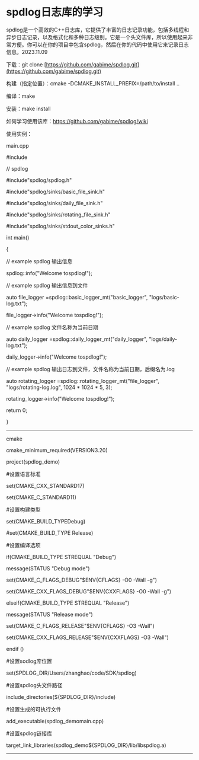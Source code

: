 # spdlog日志库的学习

spdlog是一个高效的C++日志库，它提供了丰富的日志记录功能，包括多线程和异步日志记录，以及格式化和多种日志级别。它是一个头文件库，所以使用起来非常方便。你可以在你的项目中包含spdlog，然后在你的代码中使用它来记录日志信息。2023.11.09

下载：git clone [https://github.com/gabime/spdlog.git](https://github.com/gabime/spdlog.git)

构建（指定位置）：cmake -DCMAKE_INSTALL_PREFIX=/path/to/install ..

编译：make

安装：make install

如何学习使用该库：https://github.com/gabime/spdlog/wiki

使用实例：

main.cpp

#include <iostream>

// spdlog

#include"spdlog/spdlog.h"

#include"spdlog/sinks/basic_file_sink.h"

#include"spdlog/sinks/daily_file_sink.h"

#include"spdlog/sinks/rotating_file_sink.h"

#include"spdlog/sinks/stdout_color_sinks.h"

int main()

{

// example spdlog 输出信息

spdlog::info("Welcome tospdlog!");

// example spdlog 输出信息到文件

auto file_logger =spdlog::basic_logger_mt("basic_logger", "logs/basic-log.txt");

file_logger->info("Welcome tospdlog!");

// example spdlog 文件名称为当前日期

auto daily_logger =spdlog::daily_logger_mt("daily_logger", "logs/daily-log.txt");

daily_logger->info("Welcome tospdlog!");

// example spdlog 输出日志到文件，文件名称为当前日期，后缀名为.log

auto rotating_logger =spdlog::rotating_logger_mt("file_logger", "logs/rotating-log.log", 1024 * 1024 * 5, 3);

rotating_logger->info("Welcome tospdlog!");

return 0;

}

---

cmake

cmake_minimum_required(VERSION3.20)

project(spdlog_demo)

#设置语言标准

set(CMAKE_CXX_STANDARD17)

set(CMAKE_C_STANDARD11)

#设置构建类型

set(CMAKE_BUILD_TYPEDebug)

#set(CMAKE_BUILD_TYPE Release)

#设置编译选项

if(CMAKE_BUILD_TYPE STREQUAL "Debug")

message(STATUS "Debug mode")

set(CMAKE_C_FLAGS_DEBUG"$ENV{CFLAGS} -O0 -Wall -g")

set(CMAKE_CXX_FLAGS_DEBUG"$ENV{CXXFLAGS} -O0 -Wall -g")

elseif(CMAKE_BUILD_TYPE STREQUAL "Release")

message(STATUS "Release mode")

set(CMAKE_C_FLAGS_RELEASE"$ENV{CFLAGS} -O3 -Wall")

set(CMAKE_CXX_FLAGS_RELEASE"$ENV{CXXFLAGS} -O3 -Wall")

endif ()

#设置sodlog库位置

set(SPDLOG_DIR/Users/zhanghao/code/SDK/spdlog)

#设置spdlog头文件路径

include_directories(${SPDLOG_DIR}/include)

#设置生成的可执行文件

add_executable(spdlog_demomain.cpp)

#设置spdlog链接库

target_link_libraries(spdlog_demo${SPDLOG_DIR}/lib/libspdlog.a)

---